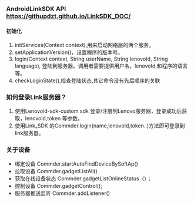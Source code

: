 ### AndroidLinkSDK API https://githupdzt.github.io/LinkSDK_DOC/

#### 初始化
1. initServices(Context context),用来启动网络层的两个服务。
2. setApplicationVersion()，设置程序的版本号。
3. login(Context context, String userName, String lenovoId, String language), 登陆到服务器。调用者需要提供用户名，lenovoId,和程序的语言等。
4. checkLoginState(),检查登陆状态,其它命令没有先后顺序的关联

### 如何登录Link服务器？
1. 使用Lenovoid-sdk-custom sdk 登录/注册到Lenovo服务器，登录成功后获取，lenovoid,token 等参数。
2. 使用Link_SDK 的Commder.login(name,lenovoId,token..)方法即可登录到link服务器。

### 关于设备
- 绑定设备 Commder.startAutoFindDeviceBySoftAp()
- 拉取设备 Commder.gadgetListAll() 
- 获取在线设备状态 Commder.gadgetListOnlineStatus（）；
- 控制设备 Commder.gadgetControl();
- 服务器推送监听 Commder.addListener()





